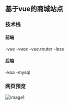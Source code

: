 ## 基于vue的商城站点
### 技术栈
#### 前端
-vue
-vuex
-vue.router
-less
#### 后端
-koa
-mysql
### 网页预览
![image1](https://github.com/pidan-jon/jd_vue_text/blob/main/jdIndex.jpg)

